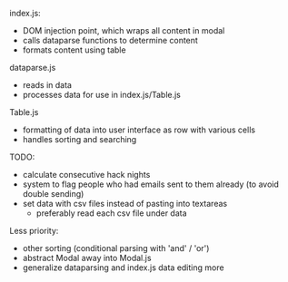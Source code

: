index.js:

- DOM injection point, which wraps all content in modal
- calls dataparse functions to determine content
- formats content using table

dataparse.js

- reads in data
- processes data for use in index.js/Table.js

Table.js

- formatting of data into user interface as row with various cells
- handles sorting and searching

TODO:

- calculate consecutive hack nights
- system to flag people who had emails sent to them already (to avoid double sending)
- set data with csv files instead of pasting into textareas
  - preferably read each csv file under data

Less priority:

- other sorting (conditional parsing with 'and' / 'or')
- abstract Modal away into Modal.js
- generalize dataparsing and index.js data editing more
